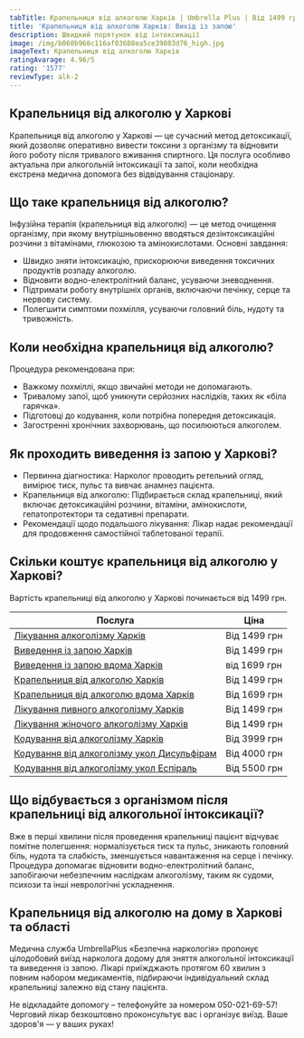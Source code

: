 ```yaml
---
tabTitle: Крапельниця від алкоголю Харків | Umbrella Plus | Від 1499 грн
title: 'Крапельниця від алкоголю Харків: Вихід із запою'
description: Швидкий порятунок від інтоксикації
image: /img/b060b968c116af03688ea5ce39803d76_high.jpg
imageText: Крапельниця від алкоголю Харків
ratingAvarage: 4.96/5
rating: '1577'
reviewType: alk-2
---
```


## Крапельниця від алкоголю у Харкові

Крапельниця від алкоголю у Харкові — це сучасний метод детоксикації, який дозволяє оперативно вивести токсини з організму та відновити його роботу після тривалого вживання спиртного. Ця послуга особливо актуальна при алкогольній інтоксикації та запої, коли необхідна екстрена медична допомога без відвідування стаціонару.

## Що таке крапельниця від алкоголю?

Інфузійна терапія (крапельниця від алкоголю) — це метод очищення організму, при якому внутрішньовенно вводяться дезінтоксикаційні розчини з вітамінами, глюкозою та амінокислотами. Основні завдання:

* Швидко зняти інтоксикацію, прискорюючи виведення токсичних продуктів розпаду алкоголю.
* Відновити водно-електролітний баланс, усуваючи зневоднення.
* Підтримати роботу внутрішніх органів, включаючи печінку, серце та нервову систему.
* Полегшити симптоми похмілля, усуваючи головний біль, нудоту та тривожність.

## Коли необхідна крапельниця від алкоголю?

Процедура рекомендована при:

* Важкому похміллі, якщо звичайні методи не допомагають.
* Тривалому запої, щоб уникнути серйозних наслідків, таких як «біла гарячка».
* Підготовці до кодування, коли потрібна попередня детоксикація.
* Загостренні хронічних захворювань, що посилюються алкоголем.

## Як проходить виведення із запою у Харкові?

* Первинна діагностика: Нарколог проводить ретельний огляд, вимірює тиск, пульс та вивчає анамнез пацієнта.
* Крапельниця від алкоголю: Підбирається склад крапельниці, який включає детоксикаційні розчини, вітаміни, амінокислоти, гепатопротектори та седативні препарати.
* Рекомендації щодо подальшого лікування: Лікар надає рекомендації для продовження самостійної таблетованої терапії.

## Скільки коштує крапельниця від алкоголю у Харкові?

Вартість крапельниці від алкоголю у Харкові починається від 1499 грн.

| Послуга                                                                                                                             | Ціна         |
| ----------------------------------------------------------------------------------------------------------------------------------- | ------------ |
| [Лікування алкоголізму Харків](https://umbrella-plus.com.ua/uk/kharkiv/lechenie-alkogolizma-kharkiv-ua/)                            | Від 1499 грн |
| [Виведення із запою Харків](https://umbrella-plus.com.ua/uk/kharkiv/vivod-iz-zapoia-kharkiv-ua/)                                    | Від 1499 грн |
| [Виведення із запою вдома Харків](https://umbrella-plus.com.ua/uk/kharkiv/vivod-iz-zapoia-na-domy-kharkiv-ua/)                      | від 1699 грн |
| [Крапельниця від алкоголю Харків](https://umbrella-plus.com.ua/uk/kharkiv/kapelnica_ot_alkogola_kharkiv-ua/)                        | Від 1499 грн |
| [Крапельниця від алкоголю вдома Харків](https://umbrella-plus.com.ua/uk/kharkiv/kapelnica_ot_alkogola_na_domy_kharkiv_ua/)          | Від 1699 грн |
| [Лікування пивного алкоголізму Харків](https://umbrella-plus.com.ua/uk/kharkiv/lechenie-pivnogo-alkogolizma-kharkiv-ua/)            | Від 1499 грн |
| [Лікування жіночого алкоголізму Харків](https://umbrella-plus.com.ua/uk/kharkiv/lechenie-jenskogo-alkogolizma-kharkiv-ua/)          | Від 1499 грн |
| [Кодування від алкоголізму Харків](https://umbrella-plus.com.ua/uk/kharkiv/kodirovka-ot-alkogolia-kharkiv-ua/)                      | Від 3999 грн |
| [Кодування від алкоголізму укол Дисульфірам](https://umbrella-plus.com.ua/uk/kharkiv/kodirovka-ot-alkogolia-disulfiram-kharkiv-ua/) | Від 4000 грн |
| [Кодування від алкоголізму укол Еспіраль](https://umbrella-plus.com.ua/uk/kharkiv/kodirovka-ot-alkogolizma-espiarl-kharkiv-ua/)     | Від 5500 грн |

## Що відбувається з організмом після крапельниці від алкогольної інтоксикації?

Вже в перші хвилини після проведення крапельниці пацієнт відчуває помітне полегшення: нормалізується тиск та пульс, зникають головний біль, нудота та слабкість, зменшується навантаження на серце і печінку. Процедура допомагає відновити водно-електролітний баланс, запобігаючи небезпечним наслідкам алкоголізму, таким як судоми, психози та інші неврологічні ускладнення.

## Крапельниця від алкоголю на дому в Харкові та області

Медична служба UmbrellaPlus «Безпечна наркологія» пропонує цілодобовий виїзд нарколога додому для зняття алкогольної інтоксикації та виведення із запою. Лікарі приїжджають протягом 60 хвилин з повним набором медикаментів, підбираючи індивідуальний склад крапельниці залежно від стану пацієнта.

Не відкладайте допомогу – телефонуйте за номером 050-021-69-57! Черговий лікар безкоштовно проконсультує вас і організує виїзд. Ваше здоров'я — у ваших руках!
